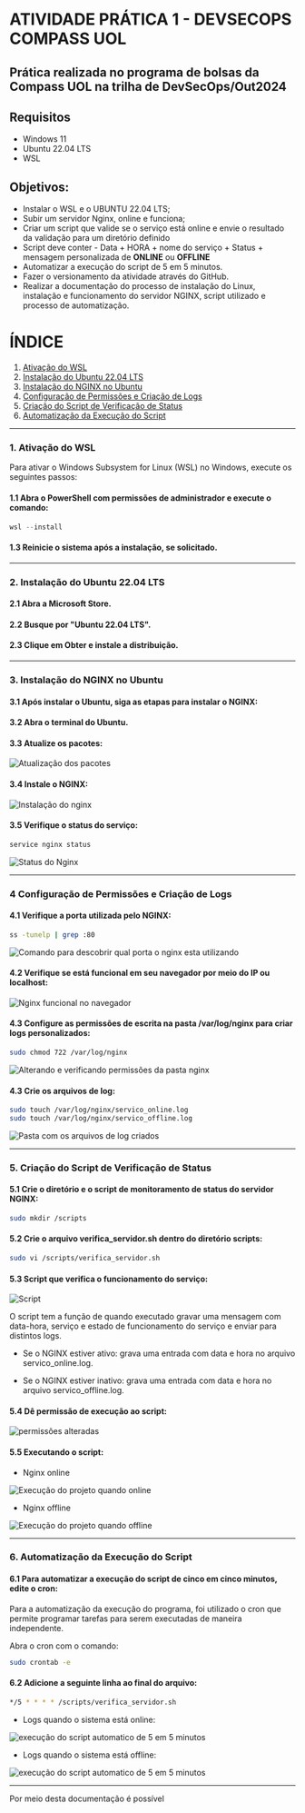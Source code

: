 # __ATIVIDADE PRÁTICA 1 - DEVSECOPS COMPASS UOL__
## Prática realizada no programa de bolsas da Compass UOL na trilha de DevSecOps/Out2024</h2>

<h2> Requisitos </h2>
<ul>
  <li>Windows 11</li>
  <li>Ubuntu 22.04 LTS</li>
  <li>WSL</li>
</ul>

<h2>Objetivos:</h2>

<ul>
  <li>Instalar o WSL e o UBUNTU 22.04 LTS;</li>
  <li>Subir um servidor Nginx, online e funciona;</li>
  <li>Criar um script que valide se o serviço está online e envie o resultado da validação para um diretório definido</li>
  <li>Script deve conter - Data + HORA + nome do serviço + Status + mensagem personalizada de <strong>ONLINE</strong> ou <strong>OFFLINE</strong></li>
  <li>Automatizar a execução do script de 5 em 5 minutos.</li>
  <li>Fazer o versionamento da atividade através do GitHub.</li>
  <li>Realizar a documentação do processo de instalação do Linux, instalação e funcionamento do servidor NGINX, script utilizado e processo de automatização.</li>
</ul>

# __ÍNDICE__
1. [Ativação do WSL](###1.-Ativação-do-WSL)
2. [Instalação do Ubuntu 22.04 LTS](###-2.-Instalação-do-Ubuntu-22.04-LTS)
3. [Instalação do NGINX no Ubuntu](###-3.-Instalação-do-NGINX-no-Ubuntu)
4. [Configuração de Permissões e Criação de Logs](###-4-Configuração-de-Permissões-e-Criação-de-Logs)
5. [Criação do Script de Verificação de Status](###-5.-Criação-do-Script-de-Verificação-de-Status)
6. [Automatização da Execução do Script](###-6.-Automatização-da-Execução-do-Script)
---

### 1. Ativação do WSL
Para ativar o Windows Subsystem for Linux (WSL) no Windows, execute os seguintes passos:

#### 1.1 Abra o PowerShell com permissões de administrador e execute o comando:

```powershell
wsl --install
```
#### 1.3 Reinicie o sistema após a instalação, se solicitado.
<hr>

### 2. Instalação do Ubuntu 22.04 LTS

#### 2.1 Abra a Microsoft Store.

#### 2.2 Busque por "Ubuntu 22.04 LTS".

#### 2.3 Clique em Obter e instale a distribuição.
<hr>

### 3. Instalação do NGINX no Ubuntu

#### 3.1 Após instalar o Ubuntu, siga as etapas para instalar o NGINX:

#### 3.2 Abra o terminal do Ubuntu.

#### 3.3 Atualize os pacotes:

![Atualização dos pacotes](imgs/parte-1.png)

#### 3.4 Instale o NGINX:

![Instalação do nginx](imgs/parte_2-pratica(apt-getinstallnginx).png)

#### 3.5 Verifique o status do serviço:

```bash
service nginx status
```

![Status do Nginx](imgs/parte_3-verificação_do_status.png)
<hr>

### 4 Configuração de Permissões e Criação de Logs
#### 4.1 Verifique a porta utilizada pelo NGINX:

```bash
ss -tunelp | grep :80
```
![Comando para descobrir qual porta o nginx esta utilizando](imgs/nginx_porta_80.png)

#### 4.2 Verifique se está funcional em seu navegador por meio do IP ou localhost:

![Nginx funcional no navegador](imgs/nginx_funcional.png)

#### 4.3 Configure as permissões de escrita na pasta /var/log/nginx para criar logs personalizados:

```bash
sudo chmod 722 /var/log/nginx
```

![Alterando e verificando permissões da pasta nginx](imgs/permissao_nginx.png)

#### 4.3 Crie os arquivos de log:

```bash
sudo touch /var/log/nginx/servico_online.log
sudo touch /var/log/nginx/servico_offline.log
````
![Pasta com os arquivos de log criados](imgs/arquivos_logs.png)
 <hr>
 
### 5. Criação do Script de Verificação de Status

#### 5.1 Crie o diretório e o script de monitoramento de status do servidor NGINX:

```bash
sudo mkdir /scripts
```

#### 5.2 Crie o arquivo verifica_servidor.sh dentro do diretório scripts:

```bash
sudo vi /scripts/verifica_servidor.sh
```

#### 5.3 Script que verifica o funcionamento do serviço:

![Script](imgs/script_pronto.png)

O script tem a função de quando executado gravar uma mensagem com data-hora, serviço e estado de funcionamento do serviço e enviar para distintos logs.

* Se o NGINX estiver ativo: grava uma entrada com data e hora no arquivo servico_online.log.

* Se o NGINX estiver inativo: grava uma entrada com data e hora no arquivo servico_offline.log.


#### 5.4 Dê permissão de execução ao script:

![permissões alteradas](imgs/Alteracao_permissões.png)

#### 5.5 Executando o script:
* Nginx online

![Execução do projeto quando online](imgs/executando_script_on.png)

* Nginx offline

 ![Execução do projeto quando offline](imgs/executando_script_off.png)
<hr>

### 6. Automatização da Execução do Script

#### 6.1 Para automatizar a execução do script de cinco em cinco minutos, edite o cron:

Para a automatização da execução do programa, foi utilizado o cron que permite programar tarefas para serem executadas de maneira independente.

Abra o cron com o comando:

```bash
sudo crontab -e
```

#### 6.2 Adicione a seguinte linha ao final do arquivo:

```bash
*/5 * * * * /scripts/verifica_servidor.sh
```

* Logs quando o sistema está online:

![execução do script automatico de 5 em 5 minutos](imgs/funcionamento_auto_on.png)

* Logs quando o sistema está offline:

![execução do script automatico de 5 em 5 minutos](imgs/funcionamento_auto_off.png)

---

Por meio desta documentação é possível 

